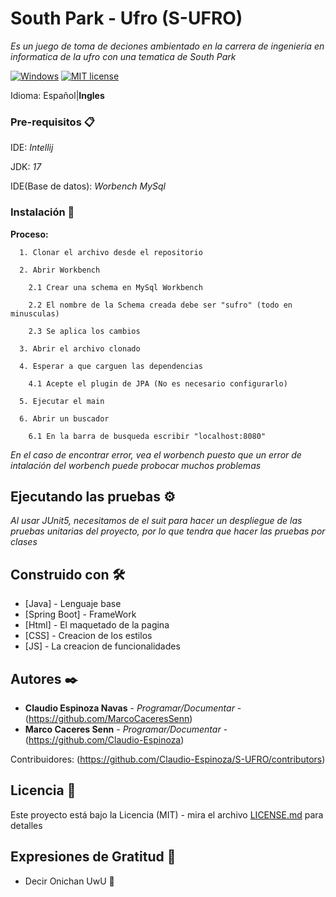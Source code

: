 # South Park - Ufro (S-UFRO)

_Es un juego de toma de deciones ambientado en la carrera de ingenieria en informatica de la ufro con una tematica de South Park_

[![Windows](https://svgshare.com/i/ZhY.svg)](https://svgshare.com/i/ZhY.svg)
[![MIT license](https://img.shields.io/badge/License-MIT-blue.svg)](https://lbesson.mit-license.org/)

Idioma: Español|**Ingles**

### Pre-requisitos 📋

IDE: _Intellij_

JDK: _17_

IDE(Base de datos): _Worbench MySql_

### Instalación 🔧

  **Proceso:**
  
      1. Clonar el archivo desde el repositorio
      
      2. Abrir Workbench
      
        2.1 Crear una schema en MySql Workbench      

        2.2 El nombre de la Schema creada debe ser "sufro" (todo en minusculas)
        
        2.3 Se aplica los cambios
        
      3. Abrir el archivo clonado
      
      4. Esperar a que carguen las dependencias
      
        4.1 Acepte el plugin de JPA (No es necesario configurarlo)
      
      5. Ejecutar el main
      
      6. Abrir un buscador
      
        6.1 En la barra de busqueda escribir "localhost:8080"
      

_En el caso de encontrar error, vea el worbench puesto que un error de intalación del worbench puede probocar muchos problemas_

## Ejecutando las pruebas ⚙️

_Al usar JUnit5, necesitamos de el suit para hacer un despliegue de las pruebas unitarias del proyecto, por lo que tendra que hacer las pruebas por clases_

## Construido con 🛠️

* [Java]         - Lenguaje base
* [Spring Boot]  - FrameWork
* [Html]         - El maquetado de la pagina
* [CSS]          - Creacion de los estilos
* [JS]           - La creacion de funcionalidades

## Autores ✒️

* **Claudio Espinoza Navas** - *Programar/Documentar* - (https://github.com/MarcoCaceresSenn)
* **Marco Caceres Senn** - *Programar/Documentar* - (https://github.com/Claudio-Espinoza)

Contribuidores: 
(https://github.com/Claudio-Espinoza/S-UFRO/contributors)

## Licencia 📄

Este proyecto está bajo la Licencia (MIT) - mira el archivo [LICENSE.md](LICENSE.md) para detalles

## Expresiones de Gratitud 🎁

* Decir Onichan UwU 📢
